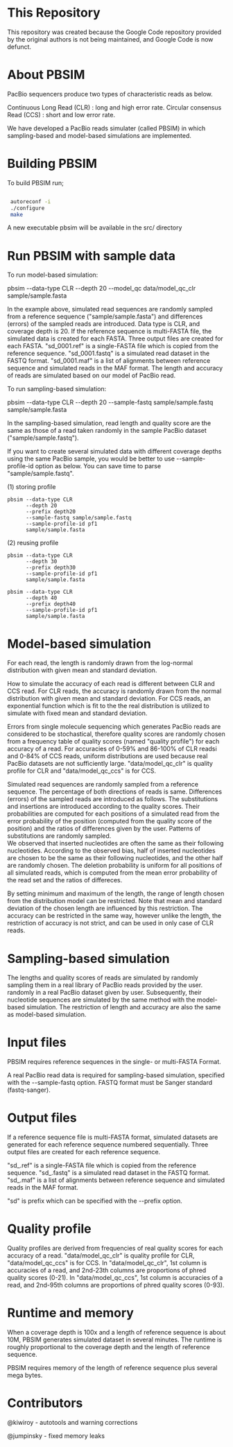 This Repository
==================

This repository was created because the Google Code repository provided by the original authors is not being maintained, and Google Code is now defunct. 


About PBSIM
==============

PacBio sequencers produce two types of characteristic reads as below.

  Continuous Long Read (CLR)    : long and high error rate.
  Circular consensus Read (CCS) : short and low error rate.

We have developed a PacBio reads simulater (called PBSIM) in which
sampling-based and model-based simulations are implemented.


Building PBSIM
================

To build PBSIM run;

```bash

 autoreconf -i
 ./configure
 make
 ```
 
A new executable pbsim will be available in the src/ directory

Run PBSIM with sample data
=============================

To run model-based simulation:

  pbsim --data-type CLR
        --depth 20
        --model_qc data/model_qc_clr
        sample/sample.fasta

In the example above, simulated read sequences are randomly sampled from
a reference sequence ("sample/sample.fasta") and differences (errors) of
the sampled reads are introduced.
Data type is CLR, and coverage depth is 20.
If the reference sequence is multi-FASTA file, the simulated data is created
for each FASTA. Three output files are created for each FASTA.
"sd_0001.ref" is a single-FASTA file which is copied from the reference
sequence.
"sd_0001.fastq" is a simulated read dataset in the FASTQ format.
"sd_0001.maf" is a list of alignments between reference sequence and
simulated reads in the MAF format.
The length and accuracy of reads are simulated based on our model of PacBio
read.

To run sampling-based simulation:

  pbsim --data-type CLR 
        --depth 20
        --sample-fastq sample/sample.fastq
        sample/sample.fasta

In the sampling-based simulation, read length and quality score are
the same as those of a read taken randomly in the sample PacBio dataset
("sample/sample.fastq").

If you want to create several simulated data with different coverage depths
using the same PacBio sample, you would be better to use --sample-profile-id
option as below. You can save time to parse "sample/sample.fastq".

  (1) storing profile

    pbsim --data-type CLR 
          --depth 20
          --prefix depth20
          --sample-fastq sample/sample.fastq
          --sample-profile-id pf1
          sample/sample.fasta

  (2) reusing profile

    pbsim --data-type CLR 
          --depth 30
          --prefix depth30
          --sample-profile-id pf1
          sample/sample.fasta

    pbsim --data-type CLR 
          --depth 40
          --prefix depth40
          --sample-profile-id pf1
          sample/sample.fasta


Model-based simulation
=========================

For each read, the length is randomly drawn from the log-normal distribution
with given mean and standard deviation.

How to simulate the accuracy of each read is different between CLR and CCS
read. For CLR reads, the accuracy is randomly drawn from the normal
distribution with given mean and standard deviation. For CCS reads,
an exponential function which is fit to the the real distribution is
utilized to simulate with fixed mean and standard deviation.

Errors from single molecule sequencing which generates PacBio reads are
considered to be stochastical, therefore quality scores are randomly chosen
from a frequency table of quality scores (named "quality profile") for each
accuracy of a read. For accuracies of 0-59% and 86-100% of CLR readsi and
0-84% of CCS reads, uniform distributions are used because real PacBio
datasets are not sufficiently large.
"data/model_qc_clr" is quality profile for CLR and 
"data/model_qc_ccs" is for CCS.

Simulated read sequences are randomly sampled from a reference sequence.
The percentage of both directions of reads is same. Differences (errors)
of the sampled reads are introduced as follows.
The substitutions and insertions are introduced according to the quality
scores. Their probabilities are computed for each positions of a simulated
read from the error probability of the position (computed from the quality
score of the position) and the ratios of differences given by the user.
Patterns of substitutions are randomly sampled.  
We observed that inserted nucleotides are often the same as their following
nucleotides. According to the observed bias, half of inserted nucleotides
are chosen to be the same as their following nucleotides, and the other
half are randomly chosen.
The deletion probability is uniform for all positions of all simulated
reads, which is computed from the mean error probability of the read set
and the ratios of differeces. 

By setting minimum and maximum of the length, the range of length chosen
from the distribution model can be restricted. Note that mean and standard
deviation of the chosen length are influenced by this restriction.
The accuracy can be restricted in the same way, however unlike the length,
the restriction of accuracy is not strict, and can be used in only case
of CLR reads.


Sampling-based simulation
============================

The lengths and quality scores of reads  are simulated by randomly
sampling them in a real library of PacBio reads provided by the user.
randomly in a real PacBio dataset given by user. Subsequently, their
nucleotide sequences are simulated by the same method with the model-
based simulation. The restriction of length and accuracy are also
the same as model-based simulation.


Input files
==============

PBSIM requires reference sequences in the single- or multi-FASTA Format. 

A real PacBio read data is required for sampling-based simulation,
specified with the --sample-fastq option.
FASTQ format must be Sanger standard (fastq-sanger).


Output files
===============

If a reference sequence file is multi-FASTA format, simulated datasets
are generated for each reference sequence numbered sequentially.
Three output files are created for each reference sequence.

"sd_<num>.ref" is a single-FASTA file which is copied from the reference
sequence.
"sd_<num>.fastq" is a simulated read dataset in the FASTQ format.
"sd_<num>.maf" is a list of alignments between reference sequence and
simulated reads in the MAF format.

"sd" is prefix which can be specified with the --prefix option.


Quality profile
==================

Quality profiles are derived from frequencies of real quality scores 
for each accuracy of a read. 
"data/model_qc_clr" is quality profile for CLR, "data/model_qc_ccs" is for CCS.
In "data/model_qc_clr", 1st column is accuracies of a read, and 2nd-23th
columns are proportions of phred quality scores (0-21).
In "data/model_qc_ccs", 1st column is accuracies of a read, and 2nd-95th
columns are proportions of phred quality scores (0-93).


Runtime and memory
=====================

When a coverage depth is 100x and a length of reference sequence is about 10M,
PBSIM generates simulated dataset in several minutes.
The runtime is roughly proportional to the coverage depth and the length of
reference sequence. 

PBSIM requires memory of the length of reference sequence plus several mega
bytes. 


Contributors
=====================
@kiwiroy - autotools and warning corrections

@jumpinsky - fixed memory leaks
